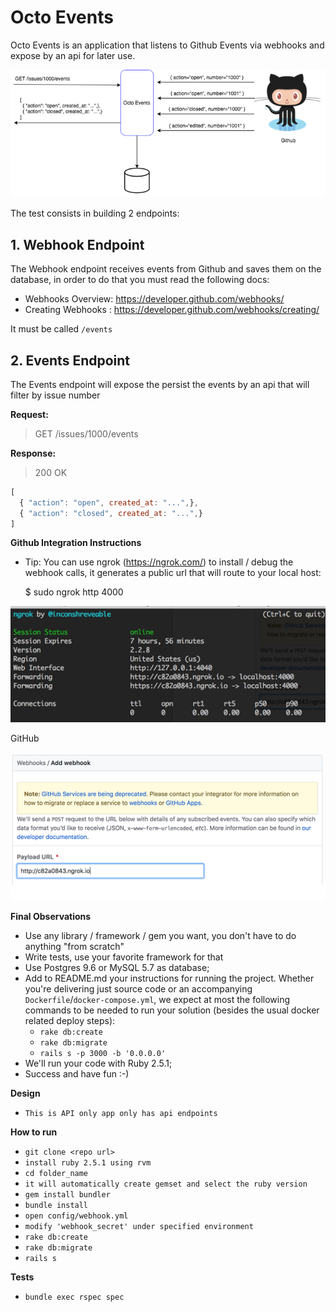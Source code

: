 # Octo Events

Octo Events is an application that listens to Github Events via webhooks and expose by an api for later use.

![alt text](public/octo_events.png)

 The test consists in building 2 endpoints:

## 1. Webhook Endpoint

The Webhook endpoint receives events from Github and saves them on the database, in order to do that you must read the following docs:

* Webhooks Overview: https://developer.github.com/webhooks/ 
* Creating Webhooks : https://developer.github.com/webhooks/creating/

It must be called `/events`

## 2. Events Endpoint

The Events endpoint will expose the persist the events by an api that will filter by issue number

**Request:**

> GET /issues/1000/events

**Response:**

> 200 OK
```javascript
[ 
  { "action": "open", created_at: "...",}, 
  { "action": "closed", created_at: "...",} 
]
```

**Github Integration Instructions**

* Tip: You can use ngrok (https://ngrok.com/)  to install / debug the webhook calls, it generates a public url that will route to your local host:

   $ sudo ngrok http 4000 

![alt text](public/ngrok.png)

   GitHub

![alt text](public/add_webhook.png)
 
**Final Observations**

* Use any library / framework / gem  you want, you don't have to do anything "from scratch"
* Write tests, use your favorite framework for that
* Use Postgres 9.6 or MySQL 5.7 as database;
* Add to README.md your instructions for running the project. Whether you're delivering just source code or an accompanying `Dockerfile`/`docker-compose.yml`, we expect at most the following commands to be needed to run your solution (besides the usual docker related deploy steps):
    - `rake db:create`
    - `rake db:migrate`
    - `rails s -p 3000 -b '0.0.0.0'`
* We'll run your code with Ruby 2.5.1;
* Success and have fun :-)

**Design**
- `This is API only app only has api endpoints`


**How to run**
- `git clone <repo url>`
- `install ruby 2.5.1 using rvm`
- `cd folder_name`
- `it will automatically create gemset and select the ruby version`
- `gem install bundler`
- `bundle install`
- `open config/webhook.yml`
- `modify 'webhook_secret' under specified environment`
- `rake db:create`
- `rake db:migrate`
- `rails s`

**Tests**

- `bundle exec rspec spec`
